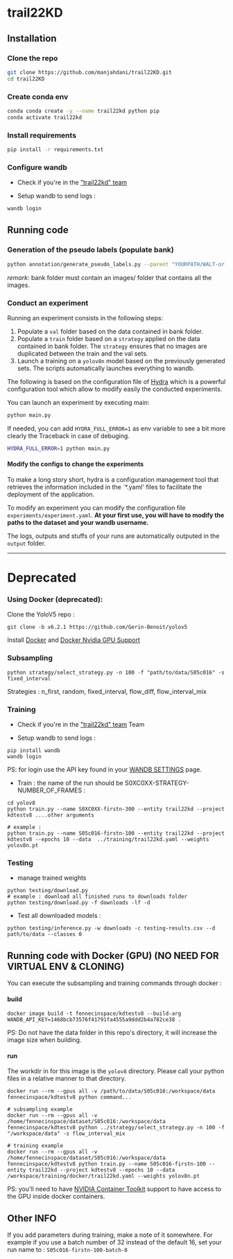 # trail22KD

## Installation

### Clone the repo
```bash
git clone https://github.com/manjahdani/trail22KD.git
cd trail22KD
```

### Create conda env
```bash
conda conda create -y --name trail22kd python pip
conda activate trail22kd
```

### Install requirements
```bash
pip install -r requirements.txt
```

### Configure wandb
- Check if you're in the ["trail22kd" team](https://wandb.ai/trail22kd)

- Setup wandb to send logs :
```bash
wandb login
```

## Running code

### Generation of the pseudo labels (populate bank)

```bash
python annotation/generate_pseudo_labels.py --parent "YOURPATH/WALT-or-AI-city/bank" --extension "jpg-or-png"
```
*remark*: bank folder must contain an images/ folder that contains all the images.

### Conduct an experiment

Running an experiment consists in the following steps:
    
1. Populate a `val` folder based on the data contained in bank  folder.
2. Populate a `train` folder based on a `strategy` applied on the data contained in bank folder. The `strategy` ensures that no images are duplicated between the train and the val sets.
3. Launch a training on a `yolov8n` model based on the previously generated sets. The scripts automatically launches everything to wandb.


The following is based on the configuration file of [Hydra](https://hydra.cc/) which is a powerful configuration tool which allow to modify easily the conducted experiments.

You can launch an experiment by executing main:

```bash
python main.py
```

If needed, you can add `HYDRA_FULL_ERROR=1` as env variable to see a bit more clearly the Traceback in case of debuging.

```bash
HYDRA_FULL_ERROR=1 python main.py
```

#### Modify the configs to change the experiments
To make a long story short, hydra is a configuration management tool that retrieves the information included in the `*.yaml' files to facilitate the deployment of the application.

To modify an experiment you can modify the configuration file `experiments/experiment.yaml`. **At your first use, you will have to modify the paths to the dataset and your wandb username.**

The logs, outputs and stuffs of your runs are automatically outputed in the `output` folder.

---
# Deprecated

### Using Docker (deprecated):

Clone the YoloV5 repo :

```
git clone -b v6.2.1 https://github.com/Gerin-Benoit/yolov5
```

Install [Docker](https://docs.docker.com/get-docker/) and [Docker Nvidia GPU Support](https://docs.nvidia.com/datacenter/cloud-native/container-toolkit/overview.html)

### Subsampling

```
python strategy/select_strategy.py -n 100 -f "path/to/data/S05c016" -s fixed_interval
```

Strategies : n_first, random, fixed_interval, flow_diff, flow_interval_mix


### Training

- Check if you're in the ["trail22kd" team](https://wandb.ai/trail22kd) Team

- Setup wandb to send logs :
```
pip install wandb
wandb login
```
PS: for login use the API key found in your [WANDB SETTINGS](https://wandb.ai/settings) page.

- Train : the name of the run should be S0XC0XX-STRATEGY-NUMBER_OF_FRAMES :
```
cd yolov8
python train.py --name S0XC0XX-firstn-300 --entity trail22kd --project kdtestv8 ....other arguments

# example : 
python train.py --name S05c016-firstn-100 --entity trail22kd --project kdtestv8 --epochs 10 --data  ../training/trail22kd.yaml --weights yolov8n.pt
```

### Testing

- manage trained weights

```
python testing/download.py
# example : download all finished runs to downloads folder 
python testing/download.py -f downloads -lf -d
```

- Test all downloaded models :

```
python testing/inference.py -w downloads -c testing-results.csv --d path/to/data --classes 0
```

## Running code with Docker (GPU) (NO NEED FOR VIRTUAL ENV & CLONING)
You can execute the subsampling and training commands through docker :

#### build 

```
docker image build -t fennecinspace/kdtestv8 --build-arg WANDB_API_KEY=1468bcb73576f41791fa4555a9ddd2b4a782ce38 .
```

PS: Do not have the data folder in this repo's directory, it will increase the image size when building.

#### run
The workdir in for this image is the `yolov8` directory. Please call your python files in a relative manner to that directory.

```
docker run --rm --gpus all -v /path/to/data/S05c016:/workspace/data fennecinspace/kdtestv8 python command...

# subsampling example
docker run --rm --gpus all -v /home/fennecinspace/dataset/S05c016:/workspace/data fennecinspace/kdtestv8 python ../strategy/select_strategy.py -n 100 -f "/workspace/data" -s flow_interval_mix

# training example
docker run --rm --gpus all -v /home/fennecinspace/dataset/S05c016:/workspace/data fennecinspace/kdtestv8 python train.py --name S05c016-firstn-100 --entity trail22kd --project kdtestv8 --epochs 10 --data /workspace/training/docker/trail22kd.yaml --weights yolov8n.pt
```

PS: you'll need to have [NVIDIA Container Toolkit](https://docs.nvidia.com/datacenter/cloud-native/container-toolkit/overview.html) support to have access to the GPU inside docker containers. 


## Other INFO

If you add parameters during training, make a note of it somewhere. For example if you use a batch number of 32 instead of the default 16, set your run name to : `S05c016-firstn-100-batch-8`
